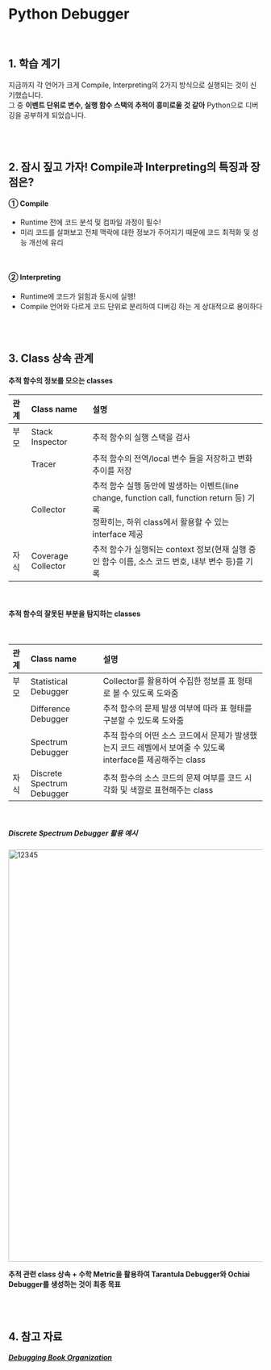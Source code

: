 # Python Debugger

<br>

## 1. 학습 계기
지금까지 각 언어가 크게 Compile, Interpreting의 2가지 방식으로 실행되는 것이 신기했습니다. <br>
그 중 **이벤트 단위로 변수, 실행 함수 스택의 추적이 흥미로울 것 같아** Python으로 디버깅을 공부하게 되었습니다.

<br><br>

## 2. 잠시 짚고 가자! Compile과 Interpreting의 특징과 장점은?
#### ① Compile
- Runtime 전에 코드 분석 및 컴파일 과정이 필수!
- 미리 코드를 살펴보고 전체 맥락에 대한 정보가 주어지기 때문에 코드 최적화 및 성능 개선에 유리

<br>

#### ② Interpreting
- Runtime에 코드가 읽힘과 동시에 실행!
- Compile 언어와 다르게 코드 단위로 분리하여 디버깅 하는 게 상대적으로 용이하다

<br><br>

## 3. Class 상속 관계
#### 추적 함수의 정보를 모으는 classes

|관계|Class name|설명|
|:-|:-|:-|
|부모|Stack Inspector|추적 함수의 실행 스택을 검사|
||Tracer|추적 함수의 전역/local 변수 들을 저장하고 변화 추이를 저장|
||Collector|추적 함수 실행 동안에 발생하는 이벤트(line change, function call, function return 등) 기록 <br> 정확히는, 하위 class에서 활용할 수 있는 interface 제공|
|자식|Coverage Collector|추적 함수가 실행되는 context 정보(현재 실행 중인 함수 이름, 소스 코드 번호, 내부 변수 등)를 기록|

<br>

#### 추적 함수의 잘못된 부분을 탐지하는 classes

<br>

|관계|Class name|설명|
|:-|:-|:-|
|부모|Statistical Debugger|Collector를 활용하여 수집한 정보를 표 형태로 볼 수 있도록 도와줌|
||Difference Debugger|추적 함수의 문제 발생 여부에 따라 표 형태를 구분할 수 있도록 도와줌|
||Spectrum Debugger|추적 함수의 어떤 소스 코드에서 문제가 발생했는지 코드 레벨에서 보여줄 수 있도록 interface를 제공해주는 class|
|자식|Discrete Spectrum Debugger|추적 함수의 소스 코드의 문제 여부를 코드 시각화 및 색깔로 표현해주는 class|

<br>

##### Discrete Spectrum Debugger 활용 예시
<img width="817" alt="12345" src="https://github.com/Moon-GD/python-debugger/assets/74173976/16dce9a7-a270-418e-9a91-2b0d7fbd44f2">

<br>

**추적 관련 class 상속 + 수학 Metric을 활용하여 Tarantula Debugger와 Ochiai Debugger를 생성하는 것이 최종 목표**

<br><br>

## 4. 참고 자료
##### <a href="https://www.debuggingbook.org/">Debugging Book Organization</a>
